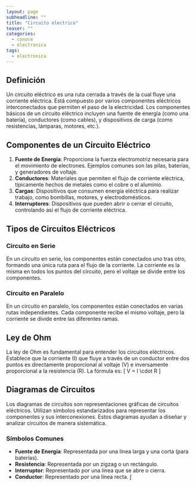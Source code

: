 ```yaml
---
layout: page
subheadline: ""
title: "Circuito electrico"
teaser: ""
categories:
  - conoce
  - electronica
tags:
  - electronica
---
```

## Definición

Un circuito eléctrico es una ruta cerrada a través de la cual fluye una corriente eléctrica. Está compuesto por varios componentes eléctricos interconectados que permiten el paso de la electricidad. Los componentes básicos de un circuito eléctrico incluyen una fuente de energía (como una batería), conductores (como cables), y dispositivos de carga (como resistencias, lámparas, motores, etc.).

## Componentes de un Circuito Eléctrico

1. **Fuente de Energía**: Proporciona la fuerza electromotriz necesaria para el movimiento de electrones. Ejemplos comunes son las pilas, baterías, y generadores de voltaje.
2. **Conductores**: Materiales que permiten el flujo de corriente eléctrica, típicamente hechos de metales como el cobre o el aluminio.
3. **Cargas**: Dispositivos que consumen energía eléctrica para realizar trabajo, como bombillas, motores, y electrodomésticos.
4. **Interruptores**: Dispositivos que pueden abrir o cerrar el circuito, controlando así el flujo de corriente eléctrica.

## Tipos de Circuitos Eléctricos

### Circuito en Serie

En un circuito en serie, los componentes están conectados uno tras otro, formando una única ruta para el flujo de la corriente. La corriente es la misma en todos los puntos del circuito, pero el voltaje se divide entre los componentes.

### Circuito en Paralelo

En un circuito en paralelo, los componentes están conectados en varias rutas independientes. Cada componente recibe el mismo voltaje, pero la corriente se divide entre las diferentes ramas.

## Ley de Ohm

La ley de Ohm es fundamental para entender los circuitos eléctricos. Establece que la corriente (I) que fluye a través de un conductor entre dos puntos es directamente proporcional al voltaje (V) e inversamente proporcional a la resistencia (R). La fórmula es:
\[ V = I \cdot R \]

## Diagramas de Circuitos

Los diagramas de circuitos son representaciones gráficas de circuitos eléctricos. Utilizan símbolos estandarizados para representar los componentes y sus interconexiones. Estos diagramas ayudan a diseñar y analizar circuitos de manera sistemática.

### Símbolos Comunes

- **Fuente de Energía**: Representada por una línea larga y una corta (para baterías).
- **Resistencia**: Representada por un zigzag o un rectángulo.
- **Interruptor**: Representado por una línea que se abre o cierra.
- **Conductor**: Representado por una línea recta.
∫